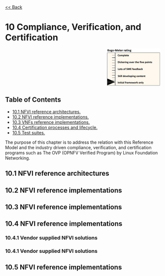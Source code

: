 [<< Back](../../ref_model)
# 10 Compliance, Verification, and Certification
<p align="right"><img src="../figures/bogo_ifo.png" alt="scope" title="Scope" width="35%"/></p>

## Table of Contents
* [10.1	NFVI reference architectures.](#10.1)
* [10.2 NFVI reference implementations.](#10.2)
* [10.3 VNFs reference implementations.](#10.2)
* [10.4 Certification processes and lifecycle.](#10.2)
* [10.5 Test suites.](#10.2)

The purpose of this chapter is to address the relation with this Reference Model and the industry driven compliance, verification, and certification programs such as The OVP (OPNFV Verified Program) by Linux Foundation Networking. 

<a name="10.1"></a>
## 10.1 NFVI reference architectures
<a name="10.2"></a>
## 10.2 NFVI reference implementations
<a name="10.3"></a>
## 10.3 NFVI reference implementations
<a name="10.4"></a>
## 10.4 NFVI reference implementations
### 10.4.1 Vendor supplied NFVI solutions
### 10.4.1 Vendor supplied NFVI solutions
<a name="10.5"></a>
## 10.5 NFVI reference implementations

